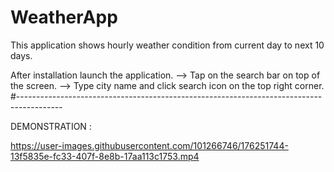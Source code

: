 # WeatherApp
This application shows hourly weather condition from current day to next 10 days.

After installation launch the application. -->
Tap on the search bar on top of the screen. -->
Type city name and click search icon on the top right corner.
#-----------------------------------------------------------------------------------------

DEMONSTRATION :

https://user-images.githubusercontent.com/101266746/176251744-13f5835e-fc33-407f-8e8b-17aa113c1753.mp4

